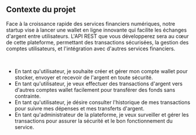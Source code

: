 ## Contexte du projet  
Face à la croissance rapide des services financiers numériques, notre startup vise à lancer une wallet en ligne innovante qui facilite les échanges d'argent entre utilisateurs. L'API REST que vous développerez sera au cœur de cette plateforme, permettant des transactions sécurisées, la gestion des comptes utilisateurs, et l'intégration avec d'autres services financiers.

​

+ En tant qu'utilisateur, je souhaite créer et gérer mon compte wallet pour stocker, envoyer et recevoir de l'argent en toute sécurité.
+ En tant qu'utilisateur, je veux effectuer des transactions d'argent vers d'autres comptes wallet facilement pour transférer des fonds sans contrainte.
+ En tant qu'utilisateur, je désire consulter l'historique de mes transactions pour suivre mes dépenses et mes transferts d'argent.
+ En tant qu'administrateur de la plateforme, je veux surveiller et gérer les transactions pour assurer la sécurité et le bon fonctionnement du service.
​